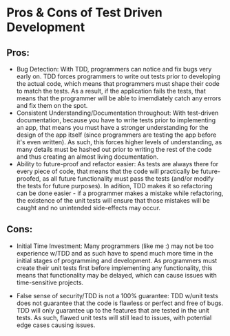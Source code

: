 # Pros & Cons of Test Driven Development

## Pros:
- Bug Detection: With TDD, programmers can notice and fix bugs very early on. TDD forces programmers to write out tests prior to developing the actual code, which means that programmers must shape their code to match the tests. As a result, if the application fails the tests, that means that the programmer will be able to imemdiately catch any errors and fix them on the spot.
- Consistent Understanding/Documentation throughout: With test-driven documentation, because you have to write tests prior to implementing an app, that means you must have a stronger understanding for the design of the app itself (since programmers are testing the app before it's even written). As such, this forces higher levels of understanding, as many details must be hashed out prior to writing the rest of the code and thus creating an almost living documentation.
- Ability to future-proof and refactor easier: As tests are always there for every piece of code, that means that the code will practically be future-proofed, as all future functionality must pass the tests (and/or modify the tests for future purposes). In adition, TDD makes it so refactoring can be done easier - if a programmer makes a mistake while refactoring, the existence of the unit tests will ensure that those mistakes will be caught and no unintended side-effects may occur.

## Cons:
- Initial Time Investment: Many programmers (like me :) may not be too experience w/TDD and as such have to spend much more time in the initial stages of programming and development. As programmers must create their unit tests first before implementing any functionality, this means that functionality may be delayed, which can cause issues with time-sensitive projects.

- False sense of security/TDD is not a 100% guarantee: TDD w/unit tests does not guarantee that the code is flawless or perfect and free of bugs. TDD will only guarantee up to the features that are tested in the unit tests. As such, flawed unit tests will still lead to issues, with potential edge cases causing issues.
